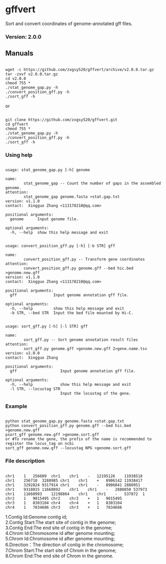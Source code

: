 # gffvert
Sort and convert coordinates of genome-annotated gff files.

### Version: 2.0.0

## Manuals
<pre><code>
wget -c https://github.com/zxgsy520/gffvert/archive/v2.0.0.tar.gz
tar -zxvf v2.0.0.tar.gz
cd v2.0.0
chmod 755 *
./stat_genome_gap.py -h
./convert_position_gff.py -h
./sort_gff -h
</code></pre>
or
<pre><code>
git clone https://github.com/zxgsy520/gffvert.git
cd gffvert
chmod 755 *
./stat_genome_gap.py -h
./convert_position_gff.py -h
./sort_gff -h
</code></pre>

### Using help
<pre><code>
usage: stat_genome_gap.py [-h] genome

name:
        stat_genome_gap -- Count the number of gaps in the assembled genome.
attention:
        stat_genome_gap genome.fasta >stat.gap.txt
version: v1.1.0
contact:  Xingguo Zhang <113178210@qq.com>        

positional arguments:
  genome      Input genome file.

optional arguments:
  -h, --help  show this help message and exit
</code></pre> 
<pre><code>
usage: convert_position_gff.py [-h] [-b STR] gff

name:
        convert_position_gff.py -- Transform gene coordinates
attention:
        convert_position_gff.py genome.gff --bed hic.bed  >genome.new.gff
version: v1.1.0
contact:  Xingguo Zhang <113178210@qq.com>        

positional arguments:
  gff                Input genome annotation gff file.

optional arguments:
  -h, --help         show this help message and exit
  -b STR, --bed STR  Input the bed file mounted by Hi-C.
</code></pre> 
<pre><code>
usage: sort_gff.py [-h] [-l STR] gff

name:
        sort_gff.py -- Sort genome annotation result files
attention:
        sort_gff.py genome.gff >genome.new.gff 2>gene.name.tsv
version: v2.0.0
contact:  Xingguo Zhang <invicoun@foxmail.com>        

positional arguments:
  gff                   Input genome annotation gff file.

optional arguments:
  -h, --help            show this help message and exit
  -l STR, --locustag STR
                        Input the locustag of the gene.
</code></pre> 
### Example
<pre><code>
python stat_genome_gap.py genome.fasta >stat.gap.txt
python convert_position_gff.py genome.gff --bed hic.bed  >genome.new.gff
psort_gff genome.new.gff >genome.sort.gff
or #To rename the gene, the prefix of the name is recommended to register the locus_tag on ncbi
sort_gff genome.new.gff --locustag NPG >genome.sort.gff
</code></pre>
### File description
<pre><code>
chr1	1	256609	chr1	chr1	-	12195126	11938518
chr1	256710	3288985	chr1	chr1	+	8906142	11938417
chr1	3292824	9317914	chr1	chr1	-	8906041	2880951
chr1	9318015	11660892	chr1	chr1	-	2880850	537973
chr1	11660993	12198864	chr1	chr1	-	537872	1
chr2	1	9015495	chr2	chr2	+	1	9015495
chr3	1	8303104	chr4	chr4	+	1	8303104
chr4	1	7834686	chr3	chr3	+	1	7834686
</code></pre>
1.Contig Id:Genome contig id;  
2.Contig Start:The start site of contig in the genome;  
3.Contig End:The end site of contig in the genome;  
4.Chrom Id:Chromosome id after genome mounting;  
5.Chrom Id:Chromosome id after genome mounting;  
6.Direction：The direction of contig in the chromosome;  
7.Chrom Start:The start site of Chrom in the genome;  
8.Chrom End:The end site of Chrom in the genome.  


